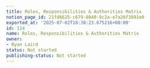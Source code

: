 ```yaml
---
title: Roles, Responsibilities & Authorities Matrix
notion_page_id: 21fd6625-c679-8040-9c2a-e7a26f3891e0
exported_at: '2025-07-02T18:38:23.675216+00:00'
id: 114
name: Roles, Responsibilities & Authorities Matrix
owner:
- Ryan Laird
status: Not started
publishing-status: Not started
---
```


